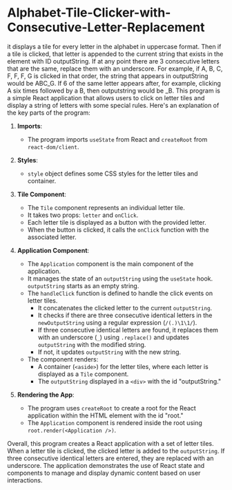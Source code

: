 # Alphabet-Tile-Clicker-with-Consecutive-Letter-Replacement
it displays a tile for every letter in the alphabet in uppercase format. Then if a tile is clicked, that letter is appended to the current string that exists in the element with ID outputString. If at any point there are 3 consecutive letters that are the same, replace them with an underscore. For example, if A, B, C, F, F, F, G is clicked in that order, the string that appears in outputString would be ABC_G. If 6 of the same letter appears after, for example, clicking A six times followed by a B, then outputstring would be _B.
This program is a simple React application that allows users to click on letter tiles and display a string of letters with some special rules. Here's an explanation of the key parts of the program:

1. **Imports**:
   - The program imports `useState` from React and `createRoot` from `react-dom/client`.

2. **Styles**:
   - `style` object defines some CSS styles for the letter tiles and container.

3. **Tile Component**:
   - The `Tile` component represents an individual letter tile.
   - It takes two props: `letter` and `onClick`.
   - Each letter tile is displayed as a button with the provided letter.
   - When the button is clicked, it calls the `onClick` function with the associated letter.

4. **Application Component**:
   - The `Application` component is the main component of the application.
   - It manages the state of an `outputString` using the `useState` hook. `outputString` starts as an empty string.
   - The `handleClick` function is defined to handle the click events on letter tiles.
     - It concatenates the clicked letter to the current `outputString`.
     - It checks if there are three consecutive identical letters in the `newOutputString` using a regular expression (`/(.)\1\1/`).
     - If three consecutive identical letters are found, it replaces them with an underscore (`_`) using `.replace()` and updates `outputString` with the modified string.
     - If not, it updates `outputString` with the new string.
   - The component renders:
     - A container (`<aside>`) for the letter tiles, where each letter is displayed as a `Tile` component.
     - The `outputString` displayed in a `<div>` with the id "outputString."

5. **Rendering the App**:
   - The program uses `createRoot` to create a root for the React application within the HTML element with the id "root."
   - The `Application` component is rendered inside the root using `root.render(<Application />)`.

Overall, this program creates a React application with a set of letter tiles. When a letter tile is clicked, the clicked letter is added to the `outputString`. If three consecutive identical letters are entered, they are replaced with an underscore. The application demonstrates the use of React state and components to manage and display dynamic content based on user interactions.
